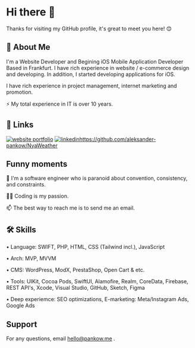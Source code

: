
# Hi there 👋

Thanks for visiting my GitHub profile, it's great to meet you here! 😊


## 🚀 About Me
I'm a Website Developer and Begining iOS Mobile Application Developer Based in Frankfurt. I have rich experience in website / e-commerce design and developing. In addition, I started developing applications for iOS.

I have rich experience in project management, internet marketing and promotion.

⚡️ My total experience in IT is over 10 years.

## 🔗 Links
[![website portfolio](https://img.shields.io/badge/my_portfolio-000?style=for-the-badge&logo=ko-fi&logoColor=white)](https://www.pankow.me/works/)
[![linkedin](https://img.shields.io/badge/linkedin-0A66C2?style=for-the-badge&logo=linkedin&logoColor=white)](https://www.linkedin.com/in/aleksander-pankow/)https://github.com/aleksander-pankow/NyaWeather


## Funny moments
🔭 I'm a software engineer who is paranoid about convention, consistency, and constraints.

🧑‍💻 Coding is my passion.

📫 The best way to reach me is to send me an email.


## 🛠 Skills
• Language: SWIFT, PHP, HTML, CSS (Tailwind incl.), JavaScript 

• Arch: MVP, MVVM

• CMS: WordPress, ModX, PrestaShop, Open Cart & etc.

• Tools: UIKit, Cocoa Pods, SwiftUI, Alamofire, Realm, CoreData, Firebase, REST API's, Xcode, Visual Studio, GitHub, Sketch, Figma

• Deep experiemce: SEO optimizations, E-marketing: Meta/Instagram Ads, Google Ads


## Support

For any questions, email hello@pankow.me .


